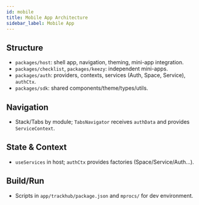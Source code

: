 ```yaml
---
id: mobile
title: Mobile App Architecture
sidebar_label: Mobile App
---
```


## Structure

- `packages/host`: shell app, navigation, theming, mini-app integration.
- `packages/checklist`, `packages/keezy`: independent mini-apps.
- `packages/auth`: providers, contexts, services (Auth, Space, Service), `authCtx`.
- `packages/sdk`: shared components/theme/types/utils.

## Navigation

- Stack/Tabs by module; `TabsNavigator` receives `authData` and provides `ServiceContext`.

## State & Context

- `useServices` in host; `authCtx` provides factories (Space/Service/Auth...).

## Build/Run

- Scripts in `app/trackhub/package.json` and `mprocs/` for dev environment.

